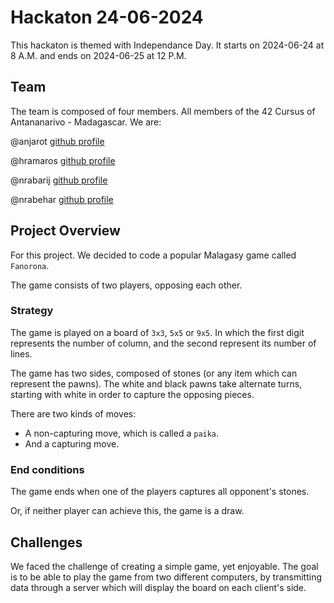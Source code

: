 # Hackaton 24-06-2024

This hackaton is themed with Independance Day. It starts on 2024-06-24 at 8 A.M. and ends on 2024-06-25 at 12 P.M.

## Team

The team is composed of four members. All members of the 42 Cursus of Antananarivo - Madagascar. We are:

@anjarot [github profile](https://github.com/Fafafa12)

@hramaros [github profile](https://github.com/shexweeknd)

@nrabarij [github profile](https://github.com/nrabarij)

@nrabehar [github profile](https://github.com/nrabehar)

## Project Overview

For this project. We decided to code a popular Malagasy game called `Fanorona`.

The game consists of two players, opposing each other.

### Strategy

The game is played on a board of `3x3`, `5x5` or `9x5`. In which the first digit represents the number of column, and the second represent its number of lines.

The game has two sides, composed of stones (or any item which can represent the pawns). The white and black pawns take alternate turns, starting with white in order to capture the opposing pieces.

There are two kinds of moves:

- A non-capturing move, which is called a `paika`.
- And a capturing move.

### End conditions

The game ends when one of the players captures all opponent's stones.

Or, if neither player can achieve this, the game is a draw.

## Challenges

We faced the challenge of creating a simple game, yet enjoyable. The goal is to be able to play the game from two different computers, by transmitting data through a server which will display the board on each client's side.
